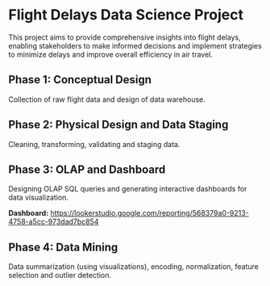 # Flight Delays Data Science Project
This project aims to provide comprehensive insights into flight delays, enabling stakeholders to make informed decisions and implement strategies to minimize delays and improve overall efficiency in air travel.


## Phase 1: Conceptual Design

Collection of raw flight data and design of data warehouse.

## Phase 2: Physical Design and Data Staging

Cleaning, transforming, validating and staging data.

## Phase 3: OLAP and Dashboard

Designing OLAP SQL queries and generating interactive dashboards for data visualization.

**Dashboard:** https://lookerstudio.google.com/reporting/568379a0-9213-4758-a5cc-973dad7bc854

## Phase 4: Data Mining
Data summarization (using visualizations), encoding, normalization, feature selection and outlier detection.


